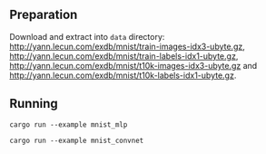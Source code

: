 ## Preparation

Download and extract into `data` directory: http://yann.lecun.com/exdb/mnist/train-images-idx3-ubyte.gz,
http://yann.lecun.com/exdb/mnist/train-labels-idx1-ubyte.gz, http://yann.lecun.com/exdb/mnist/t10k-images-idx3-ubyte.gz and
http://yann.lecun.com/exdb/mnist/t10k-labels-idx1-ubyte.gz.

## Running

`cargo run --example mnist_mlp`

`cargo run --example mnist_convnet`